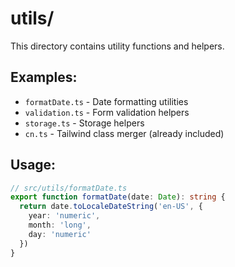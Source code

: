 # utils/

This directory contains utility functions and helpers.

## Examples:
- `formatDate.ts` - Date formatting utilities
- `validation.ts` - Form validation helpers
- `storage.ts` - Storage helpers
- `cn.ts` - Tailwind class merger (already included)

## Usage:
```typescript
// src/utils/formatDate.ts
export function formatDate(date: Date): string {
  return date.toLocaleDateString('en-US', {
    year: 'numeric',
    month: 'long',
    day: 'numeric'
  })
}
```
